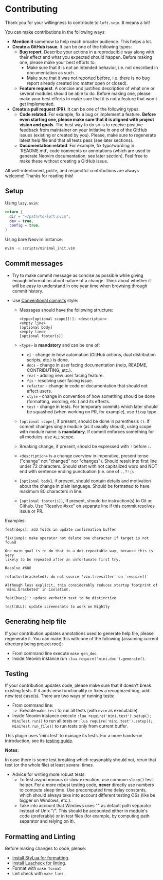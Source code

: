 # Contributing

Thank you for your willingness to contribute to `loft.nvim`. It means a lot!

You can make contributions in the following ways:

- **Mention it** somehow to help reach broader audience. This helps a lot.
- **Create a GitHub issue**. It can be one of the following types:
  - **Bug report**. Describe your actions in a reproducible way along with their effect and what you expected should happen. Before making one, please make your best efforts to:
    - Make sure that it is not an intended behavior, i.e. not described in documentation as such.
    - Make sure that it was not reported before, i.e. there is no bug report already created (no matter open or closed).
  - **Feature request**. A concise and justified description of what one or several modules should be able to do. Before making one, please make your best efforts to make sure that it is not a feature that won't get implemented.
- **Create a pull request (PR)**. It can be one of the following types:
  - **Code related**. For example, fix a bug or implement a feature. **Before even starting one, please make sure that it is aligned with project vision and goals**. The best way to do so is to receive positive feedback from maintainer on your initiative in one of the GitHub issues (existing or created by you). Please, make sure to regenerate latest help file and that all tests pass (see later sections).
  - **Documentation related**. For example, fix typo/wording in 'README.md', code comments or annotations (which are used to generate Neovim documentation; see later section). Feel free to make these without creating a GitHub issue.

All well-intentioned, polite, and respectful contributions are always welcome! Thanks for reading this!

## Setup

Using `lazy.nvim`:

```lua
return {
  dir = "~/path/to/loft.nvim",
  dev = true,
  config = true,
}
```

Using bare Neovim instance:

```sh
nvim -u scripts/minimal_init.vim
```

## Commit messages

- Try to make commit message as concise as possible while giving enough information about nature of a change. Think about whether it will be easy to understand in one year time when browsing through commit history.

- Use [Conventional commits](https://www.conventionalcommits.org/en/v1.0.0/) style:

  - Messages should have the following structure:

    ```
    <type>[optional scope][!]: <description>
    <empty line>
    [optional body]
    <empty line>
    [optional footer(s)]
    ```

  - `<type>` is **mandatory** and can be one of:
    - `ci` - change in how automation (GitHub actions, dual distribution scripts, etc.) is done.
    - `docs` - change in user facing documentation (help, README, CONTRIBUTING, etc.).
    - `feat` - adding new user facing feature.
    - `fix` - resolving user facing issue.
    - `refactor` - change in code or documentation that should not affect users.
    - `style` - change in convention of how something should be done (formatting, wording, etc.) and its effects.
    - `test` - change in tests.
      For temporary commits which later should be squashed (when working on PR, for example), use `fixup` type.
  - `[optional scope]`, if present, should be done in parenthesis `()`. If commit changes single module (as it usually should), using scope with module name is **mandatory**. If commit enforces something for all modules, use `ALL` scope.
  - Breaking change, if present, should be expressed with `!` before `:`.
  - `<description>` is a change overview in imperative, present tense ("change" not "changed" nor "changes"). Should result into first line under 72 characters. Should start with not capitalized word and NOT end with sentence ending punctuation (i.e. one of `.,?!;`).
  - `[optional body]`, if present, should contain details and motivation about the change in plain language. Should be formatted to have maximum 80 characters in line.
  - `[optional footer(s)]`, if present, should be instruction(s) to Git or Github. Use "Resolve #xxx" on separate line if this commit resolves issue or PR.

Examples:

```
feat(deps): add folds in update confirmation buffer
```

```
fix(jump): make operator not delete one character if target is not found

One main goal is to do that in a dot-repeatable way, because this is very
likely to be repeated after an unfortunate first try.

Resolve #688
```

```
refactor(bracketed): do not source 'vim.treesitter' on `require()`

Although less explicit, this considerably reduces startup footprint of
'mini.bracketed' in isolation.
```

```
feat(hues)!: update verbatim text to be distinctive
```

```
test(ALL): update screenshots to work on Nightly
```

## Generating help file

If your contribution updates annotations used to generate help file, please regenerate it. You can make this with one of the following (assuming current directory being project root):

- From command line execute `make gen_doc`.
- Inside Neovim instance run `:lua require('mini.doc').generate()`.

## Testing

If your contribution updates code, please make sure that it doesn't break existing tests. If it adds new functionality or fixes a recognized bug, add new test case(s). There are two ways of running tests:

- From command line:
  - Execute `make test` to run all tests (with `nvim` as executable).
- Inside Neovim instance execute `:lua require('mini.test').setup(); MiniTest.run()` to run all tests or `:lua require('mini.test').setup(); MiniTest.run_file()` to run tests only from current buffer.

This plugin uses 'mini.test' to manage its tests. For a more hands-on introduction, see its [testing guide](https://github.com/echasnovski/mini.nvim/blob/main/TESTING.md).

**Notes**:

In case there is some test breaking which reasonably should not, rerun that test (or the whole file) at least several times.

- Advice for writing more robust tests:
  - To test asynchronous or slow execution, use common `sleep()` test helper. For a more robust testing code, **never** directly use numbers to compute sleep time. Use precomputed time delay constants, which should always take into account different testing OSs (like be bigger on Windows, etc.).
  - Take into account that Windows uses "\" as default path separator instead of Unix "/". This should be accounted either in module's code (preferably) or in test files (for example, by computing path separator and relying on it).

## Formatting and Linting

Before making changes to code, please:

- [Install StyLua for formatting](https://github.com/JohnnyMorganz/StyLua#installation).
- [Install Luacheck for linting](https://github.com/mpeterv/luacheck?tab=readme-ov-file#installation).
- Format with `make format`
- Lint check with `make lint`
